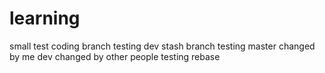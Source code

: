 # learning
small test coding
branch testing dev stash
branch testing master
changed by me
dev changed by other people
testing rebase
